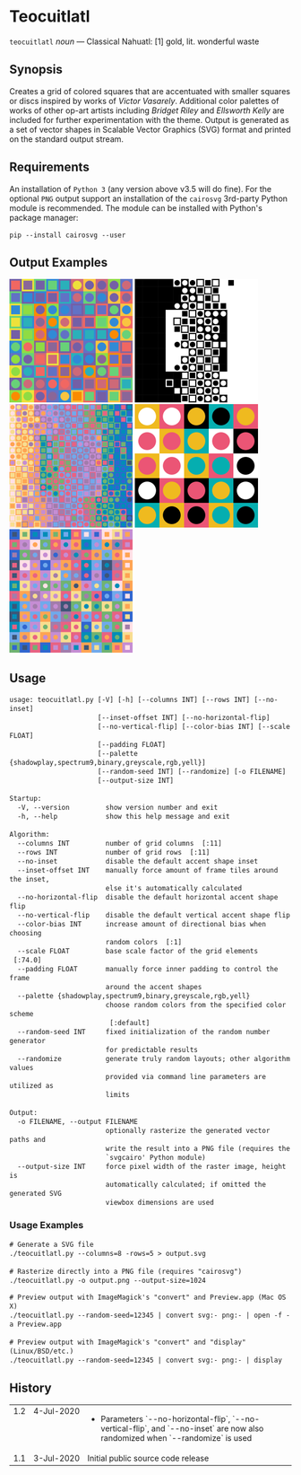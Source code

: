 
# Teocuitlatl

`teocuitlatl` *noun* — Classical Nahuatl: [1] gold, lit. wonderful waste

## Synopsis

Creates a grid of colored squares that are accentuated with smaller squares or discs inspired by works of *Victor Vasarely*. Additional
color palettes of works of other op-art artists including *Bridget Riley* and *Ellsworth Kelly* are included for further experimentation
with the theme. Output is generated as a set of vector shapes in Scalable Vector Graphics (SVG) format and printed on the standard
output stream.

## Requirements

An installation of `Python 3` (any version above v3.5 will do fine). For the optional `PNG` output support an installation of
the `cairosvg` 3rd-party Python module is recommended. The module can be installed with Python's package manager:

``` shell
pip --install cairosvg --user
```

## Output Examples

<img width="220" height="220" src="Documentation/Teocuitlatl/Examples/basic_01.svg" alt="Figure 1"> <img width="220" height="220" src="Documentation/Teocuitlatl/Examples/basic_02.svg" alt="Figure 2"> <img width="220" height="220" src="Documentation/Teocuitlatl/Examples/basic_03.svg" alt="Figure 3"> <img width="220" height="220" src="Documentation/Teocuitlatl/Examples/basic_04.svg" alt="Figure 4"> <img width="220" height="220" src="Documentation/Teocuitlatl/Examples/basic_05.svg" alt="Figure 5">

## Usage

```
usage: teocuitlatl.py [-V] [-h] [--columns INT] [--rows INT] [--no-inset]
                      [--inset-offset INT] [--no-horizontal-flip]
                      [--no-vertical-flip] [--color-bias INT] [--scale FLOAT]
                      [--padding FLOAT]
                      [--palette {shadowplay,spectrum9,binary,greyscale,rgb,yell}]
                      [--random-seed INT] [--randomize] [-o FILENAME]
                      [--output-size INT]

Startup:
  -V, --version         show version number and exit
  -h, --help            show this help message and exit

Algorithm:
  --columns INT         number of grid columns  [:11]
  --rows INT            number of grid rows  [:11]
  --no-inset            disable the default accent shape inset
  --inset-offset INT    manually force amount of frame tiles around the inset,
                        else it's automatically calculated
  --no-horizontal-flip  disable the default horizontal accent shape flip
  --no-vertical-flip    disable the default vertical accent shape flip
  --color-bias INT      increase amount of directional bias when choosing
                        random colors  [:1]
  --scale FLOAT         base scale factor of the grid elements  [:74.0]
  --padding FLOAT       manually force inner padding to control the frame
                        around the accent shapes
  --palette {shadowplay,spectrum9,binary,greyscale,rgb,yell}
                        choose random colors from the specified color scheme
                         [:default]
  --random-seed INT     fixed initialization of the random number generator
                        for predictable results
  --randomize           generate truly random layouts; other algorithm values
                        provided via command line parameters are utilized as
                        limits

Output:
  -o FILENAME, --output FILENAME
                        optionally rasterize the generated vector paths and
                        write the result into a PNG file (requires the
                        `svgcairo' Python module)
  --output-size INT     force pixel width of the raster image, height is
                        automatically calculated; if omitted the generated SVG
                        viewbox dimensions are used
```

### Usage Examples

``` shell
# Generate a SVG file
./teocuitlatl.py --columns=8 -rows=5 > output.svg

# Rasterize directly into a PNG file (requires "cairosvg")
./teocuitlatl.py -o output.png --output-size=1024
```

``` shell
# Preview output with ImageMagick's "convert" and Preview.app (Mac OS X)
./teocuitlatl.py --random-seed=12345 | convert svg:- png:- | open -f -a Preview.app

# Preview output with ImageMagick's "convert" and "display" (Linux/BSD/etc.)
./teocuitlatl.py --random-seed=12345 | convert svg:- png:- | display
```

## History

<table>
	<tr>
		<td valign=top>1.2</td>
		<td valign=top nowrap>4-Jul-2020</td>
		<td>
			<ul>
				<li>Parameters `--no-horizontal-flip`, `--no-vertical-flip`, and `--no-inset` are now also randomized
					when `--randomize` is used
			</ul>
		</td>
	</tr>
	<tr>
		<td valign=top>1.1</td>
		<td valign=top nowrap>3-Jul-2020</td>
		<td>Initial public source code release</td>
	</tr>
</table>